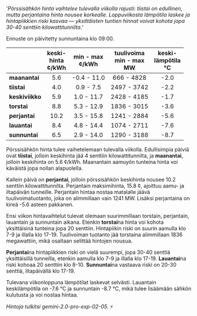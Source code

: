 '*Pörssisähkön hinta vaihtelee tulevalla viikolla rajusti: tiistai on edullinen, mutta perjantaina hinta nousee korkealle. Loppuviikosta lämpötila laskee ja hintapiikkien riski kasvaa — yksittäisten tuntien hinnat voivat kohota jopa 30-40 senttiin kilowattitunnilta.*'


Ennuste on päivitetty sunnuntaina klo 09:00.

|   | keski-<br>hinta<br>¢/kWh | min - max<br>¢/kWh | tuulivoima<br>min - max<br>MW | keski-<br>lämpötila<br>°C |
|:-------------|:----------------:|:----------------:|:-------------:|:-------------:|
| **maanantai**  | 5.6 | -0.4 - 11.0 | 666 - 4828 | -2.0 |
| **tiistai**    | 4.0 | 0.9 - 7.5  | 2497 - 3742 | -2.2 |
| **keskiviikko** | 5.9 | 1.0 - 11.7  | 2428 - 4185 | -1.7 |
| **torstai**   | 8.8 | 5.3 - 12.9  | 1836 - 3015 | -3.6 |
| **perjantai**  | 10.2 | 3.5 - 15.8 | 1241 - 2884 | -5.6 |
| **lauantai**   | 8.4 | 4.8 - 14.4 | 1074 - 2711 | -7.6 |
| **sunnuntai**  | 6.5 | 2.9 - 14.0 | 1290 - 3188 | -8.7 |

Pörssisähkön hinta tulee vaihetelemaan tulevalla viikolla. Edullisimpia päiviä ovat **tiistai**, jolloin keskihinta jää 4 senttiin kilowattitunnilta, ja **maanantai**, jolloin keskihinta on 5.6 ¢/kWh. Maanantain aamuyön tunteina hinta voi käväistä jopa nollan alapuolella.

Kallein päivä on **perjantai**, jolloin pörssisähkön keskihinta nousee 10.2 senttiin kilowattitunnilta. Perjantain maksimihinta, 15.8 ¢, ajoittuu aamu- ja iltapäivän tunneille. Perjantain hintaa nostaa matalalle jäävä tuulivoimatuotanto, joka on alimmillaan vain 1241 MW. Lisäksi perjantaina on kireä -5.6 asteen pakkanen.

Ensi viikon hintavaihtelut tulevat olemaan suurimmillaan torstain, perjantain, lauantain ja sunnuntain aikana. Etenkin **torstai**na hinta voi kohota yksittäisinä tunteina jopa 20 senttiin. Hintapiikin riski on suurin aamulla klo 7-9 ja illalla klo 17-19. Tuulivoiman tuotanto jää torstaina alimmillaan 1836 megawattiin, mikä osaltaan selittää hintojen nousua.

**Perjantai**na hintapiikkien riski on vielä suurempi, jopa 30-40 senttiä yksittäisillä tunneilla, etenkin aamulla klo 7-9 ja illalla klo 17-19. **Lauantai**na riski kohoaa 20 senttiin klo 8-10. **Sunnuntai**na vastaava riski on 20-30 senttiä, iltapäivällä klo 17-19.

Tulevana viikonloppuna lämpötilat laskevat selvästi. Lauantain keskilämpötila on -7.6 °C ja sunnuntain -8.7 °C, mikä tulee lisäämään sähkön kulutusta ja voi nostaa hintaa.

*Hintoja tulkitsi gemini-2.0-pro-exp-02-05.* ⚡️

